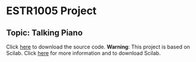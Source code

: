 # ESTR1005 Project
## Topic: Talking Piano

Click [here](https://github.com/dmddjack/ESTR1005_Project/releases/) to download the source code.
**Warning**: This project is based on Scilab. Click [here](https://www.scilab.org/download/) for more information and to download Scilab. 